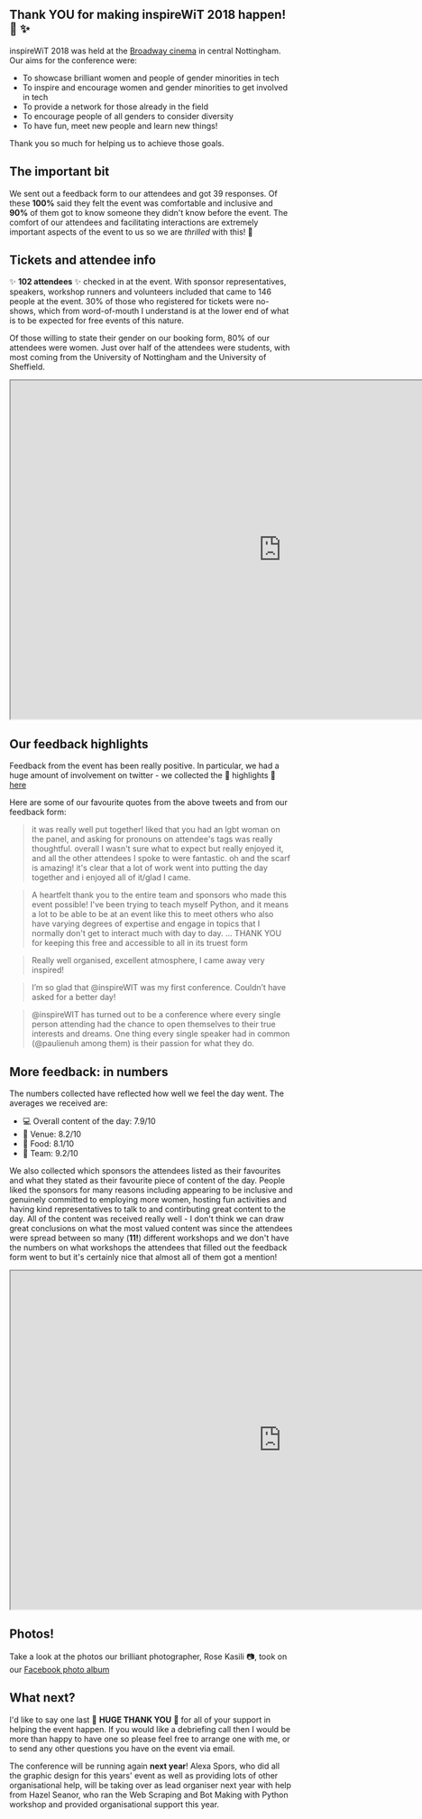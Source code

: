 ## Thank **YOU** for making inspireWiT 2018 happen! :sparkling_heart: :sparkles:

inspireWiT 2018 was held at the [Broadway cinema](http://www.broadway.org.uk/) in central Nottingham. Our aims for the conference were:

- To showcase brilliant women and people of gender minorities in tech
- To inspire and encourage women and gender minorities to get involved in tech
- To provide a network for those already in the field
- To encourage people of all genders to consider diversity
- To have fun, meet new people and learn new things!

Thank you so much for helping us to achieve those goals.

## The important bit

We sent out a feedback form to our attendees and got 39 responses. Of these **100%** said they felt the event was comfortable and inclusive and **90%** of them got to know someone they didn't know before the event. The comfort of our attendees and facilitating interactions are extremely important aspects of the event to us so we are _thrilled_ with this! :purple_heart:

## Tickets and attendee info

:sparkles: **102 attendees** :sparkles: checked in at the event. With sponsor representatives, speakers, workshop runners and volunteers included that came to 146 people at the event. 30% of those who registered for tickets were no-shows, which from word-of-mouth I understand is at the lower end of what is to be expected for free events of this nature.

Of those willing to state their gender on our booking form, 80% of our attendees were women. Just over half of the attendees were students, with most coming from the University of Nottingham and the University of Sheffield.

<iframe style="width: 960px; height: 600px" src="https://docs.google.com/spreadsheets/d/e/2PACX-1vTVt0YE87fXQkQJg5_sL2qk87_1xPSvM5VeImlDotsfsz5Apd714OaLihEkYDV-h9LBD7dxdDi81zhA/pubhtml?widget=true&amp;headers=false"></iframe>

## Our feedback highlights

Feedback from the event has been really positive. In particular, we had a huge amount of involvement on twitter - we collected the :purple_heart: highlights :purple_heart: [here](https://twitter.com/i/moments/982925267114053633)

Here are some of our favourite quotes from the above tweets and from our feedback form:

> it was really well put together! liked that you had an lgbt woman on the panel, and asking for pronouns on attendee's tags was really thoughtful. overall I wasn't sure what to expect but really enjoyed it, and all the other attendees I spoke to were fantastic. oh and the scarf is amazing! it's clear that a lot of work went into putting the day together and i enjoyed all of it/glad I came.

> A heartfelt thank you to the entire team and sponsors who made this event possible! I've been trying to teach myself Python, and it means a lot to be able to be at an event like this to meet others who also have varying degrees of expertise and engage in topics that I normally don't get to interact much with day to day. ... THANK YOU for keeping this free and accessible to all in its truest form

> Really well organised, excellent atmosphere, I came away very inspired!

> I’m so glad that @inspireWIT was my first conference. Couldn’t have asked for a better day!

> @inspireWIT has turned out to be a conference where every single person attending had the chance to open themselves to their true interests and dreams. One thing every single speaker had in common (@paulienuh among them) is their passion for what they do.

## More feedback: in numbers

The numbers collected have reflected how well we feel the day went. The averages we received are:

- :computer: Overall content of the day: 7.9/10
- :cinema: Venue: 8.2/10
- :bread: Food: 8.1/10
- :information_desk_person: Team: 9.2/10

We also collected which sponsors the attendees listed as their favourites and what they stated as their favourite piece of content of the day. People liked the sponsors for many reasons including appearing to be inclusive and genuinely committed to employing more women, hosting fun activities and having kind representatives to talk to and contirbuting great content to the day. All of the content was received really well - I don't think we can draw great conclusions on what the most valued content was since the attendees were spread between so many (**11!**) different workshops and we don't have the numbers on what workshops the attendees that filled out the feedback form went to but it's certainly nice that almost all of them got a mention!

<iframe style="width: 960px; height: 600px" src="https://docs.google.com/spreadsheets/d/e/2PACX-1vQReUPefpIIe2KtGSb6Twyf4uyEkKtjp_Z9hV3IA4pJ4rfxjQ_aFZ0vel8oIZ9QacR6AKpeWtUwGbWT/pubhtml?widget=true&amp;headers=false"></iframe>

## Photos!

Take a look at the photos our brilliant photographer, Rose Kasili :camera:, took on our [Facebook photo album](https://www.facebook.com/media/set/?set=a.2080875002148813.1073741831.1689814531254864&type=1&l=6c551e931e)

## What next?

I'd like to say one last :purple_heart: **HUGE THANK YOU** :purple_heart: for all of your support in helping the event happen. If you would like a debriefing call then I would be more than happy to have one so please feel free to arrange one with me, or to send any other questions you have on the event via email.

The conference will be running again **next year**! Alexa Spors, who did all the graphic design for this years' event as well as providing lots of other organisational help, will be taking over as lead organiser next year with help from Hazel Seanor, who ran the Web Scraping and Bot Making with Python workshop and provided organisational support this year.
